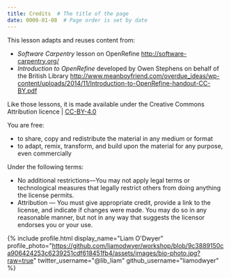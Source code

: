 ```yaml
---
title: Credits  # The title of the page
date: 0000-01-08  # Page order is set by date
---
```


This lesson adapts and reuses content from:
* _Software Carpentry_ lesson on OpenRefine <http://software-carpentry.org/>
* _Introduction to OpenRefine_ developed by Owen Stephens on behalf of the British Library <http://www.meanboyfriend.com/overdue_ideas/wp-content/uploads/2014/11/Introduction-to-OpenRefine-handout-CC-BY.pdf>

Like those lessons, it is made available under the Creative Commons Attribution licence | [CC-BY-4.0](https://creativecommons.org/licenses/by/4.0/legalcode)

You are free:
* to share, copy and redistribute the material in any medium or format
* to adapt, remix, transform, and build upon the material for any purpose, even commercially

Under the following terms:
* No additional restrictions—You may not apply legal terms or technological measures that legally restrict others from doing anything the license permits.
* Attribution — You must give appropriate credit, provide a link to the license, and indicate if changes were made. You may do so in any reasonable manner, but not in any way that suggests the licensor endorses you or your use.







{% include profile.html
  display_name="Liam O'Dwyer"
  profile_photo="https://github.com/liamodwyer/workshop/blob/9c3889150ca906424253c6239251cdf618451fb4/assets/images/bio-photo.jpg?raw=true"
  twitter_username="@lib_liam"
  github_username="liamodwyer"
%}
